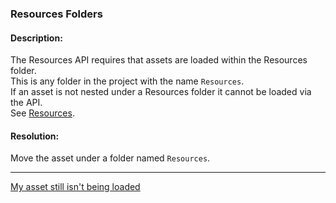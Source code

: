 ### Resources Folders
#### Description:
The Resources API requires that assets are loaded within the Resources folder.  
This is any folder in the project with the name `Resources`.  
If an asset is not nested under a Resources folder it cannot be loaded via the API.  
See [Resources](https://docs.unity3d.com/ScriptReference/Resources.html).

#### Resolution:
Move the asset under a folder named `Resources`.

---

[My asset still isn't being loaded](Resource%20Paths.md)